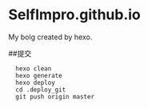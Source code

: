 # SelfImpro.github.io
My bolg created by hexo.

##提交

```
  hexo clean
  hexo generate
  hexo deploy
  cd .deploy_git
  git push origin master
```
